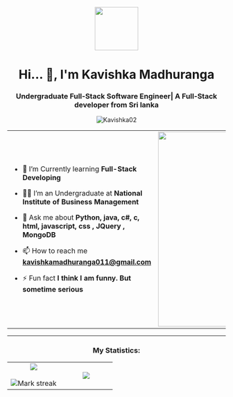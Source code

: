 <p align="center" ><img  src = "https://github.com/7oSkaaa/7oSkaaa/blob/main/Images/about_me.gif?raw=true" width = 100px></p>
<h1 align="center">Hi... 👋, I'm Kavishka Madhuranga </h1>
<h3 align="center"> Undergraduate Full-Stack Software Engineer| A Full-Stack developer from Sri lanka</h3>
<p align="center"> <img src="https://komarev.com/ghpvc/?username=Kavishka02&label=Profile%20views&color=0e75b6&style=flat" alt="Kavishka02" /> </p>

<table align="center">
<tr border="none">
<td width="50%" align="left">
  
- 🌱 I’m Currently learning **Full-Stack Developing**

- 🧑‍🎓 I’m an Undergraduate at **National Institute of Business Management**

- 💬 Ask me about **Python, java, c#, c, html, javascript, css , JQuery , MongoDB**

- 📫 How to reach me **kavishkamadhuranga011@gmail.com**

- ⚡ Fun fact **I think I am funny. But sometime serious**

</td>
<td width="50%" align="center">

<img align="center" alt="Coding" width="450" src="https://repository-images.githubusercontent.com/588181932/e36ec678-7984-4cdd-8e4c-a3932772ff8e">

  
  </td>
</tr>
</table>

---

<h3 align="center">My Statistics:</h3>
<p align="center">
<table align="center">
<tr border="none">
<td width="50%" align="center">
  
  <img  align="center"  src="https://github-readme-stats.vercel.app/api?username=Kavishka02&theme=dark&show_icons=true&count_private=true" />
  <br></br>
  <img  title="🔥 Get streak stats for your profile at git.io/streak-stats" alt="Mark streak" src="https://github-readme-streak-stats.herokuapp.com/?user=Kavishka02&theme=dark&hide_border=false" /> 
</td>
<td width="50%" align="center">

  <img  align="center"  src="https://github-readme-stats.anuraghazra1.vercel.app/api/top-langs/?username=Kavishka02&theme=dark&hide_border=false&no-bg=true&no-frame=true&langs_count=10"/>
  
  </td>
</tr>
</table>
